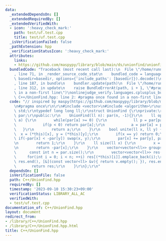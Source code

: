 ```yaml
---
data:
  _extendedDependsOn: []
  _extendedRequiredBy: []
  _extendedVerifiedWith:
  - icon: ':heavy_check_mark:'
    path: test/uf.test.cpp
    title: test/uf.test.cpp
  _isVerificationFailed: false
  _pathExtension: hpp
  _verificationStatusIcon: ':heavy_check_mark:'
  attributes:
    links:
    - https://github.com/maspypy/library/blob/main/ds/unionfind/unionfind.hpp)
  bundledCode: "Traceback (most recent call last):\n  File \"/home/runner/.local/lib/python3.10/site-packages/onlinejudge_verify/documentation/build.py\"\
    , line 71, in _render_source_code_stat\n    bundled_code = language.bundle(stat.path,\
    \ basedir=basedir, options={'include_paths': [basedir]}).decode()\n  File \"/home/runner/.local/lib/python3.10/site-packages/onlinejudge_verify/languages/cplusplus.py\"\
    , line 187, in bundle\n    bundler.update(path)\n  File \"/home/runner/.local/lib/python3.10/site-packages/onlinejudge_verify/languages/cplusplus_bundle.py\"\
    , line 312, in update\n    raise BundleErrorAt(path, i + 1, \"#pragma once found\
    \ in a non-first line\")\nonlinejudge_verify.languages.cplusplus_bundle.BundleErrorAt:\
    \ C++/UnionFind.hpp: line 2: #pragma once found in a non-first line\n"
  code: "// inspired by maspy(https://github.com/maspypy/library/blob/main/ds/unionfind/unionfind.hpp)\r\
    \n#pragma once\r\n\r\n#include <vector>\n#include <algorithm>\r\nusing namespace\
    \ std;\r\ntypedef long long ll;\r\nstruct UnionFind {\r\nprivate:\r\n    vector<ll>\
    \ par;\r\npublic:\r\n    UnionFind(ll n): par(n, -1){}\r\n    ll operator[](ll\
    \ a) {\r\n        while(par[a] >= 0) {\r\n            ll p = par[par[a]];\r\n\
    \            if(p < 0) return par[a];\r\n            a = par[a] = p;\r\n     \
    \   }\r\n        return a;\r\n    }\r\n    bool unite(ll x, ll y) {\r\n      \
    \  x = (*this)[x], y = (*this)[y];\r\n        if(x == y) return 0;\r\n       \
    \ if(-par[x] < -par[y]) swap(x, y);\r\n        par[x] += par[y], par[y] = x;\r\
    \n        return 1;\r\n    }\r\n    ll size(ll x) {\r\n        x = (*this)[x];\r\
    \n        return -par[x];\r\n    }\r\n    vector<vector<ll>> groups() {\r\n  \
    \      const int n = par.size();\r\n        vector<vector<ll>> res(n);\r\n   \
    \     for(int i = 0; i < n; ++i) res[(*this)[i]].emplace_back(i);\r\n        res.erase(remove_if(res.begin(),\
    \ res.end(), [&](const vector<ll> &v){ return v.empty(); }), res.end());\r\n \
    \       return res;\r\n    }\r\n};\r\n"
  dependsOn: []
  isVerificationFile: false
  path: C++/UnionFind.hpp
  requiredBy: []
  timestamp: '2023-09-10 15:30:23+09:00'
  verificationStatus: LIBRARY_ALL_AC
  verifiedWith:
  - test/uf.test.cpp
documentation_of: C++/UnionFind.hpp
layout: document
redirect_from:
- /library/C++/UnionFind.hpp
- /library/C++/UnionFind.hpp.html
title: C++/UnionFind.hpp
---
```

